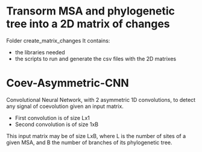 
# Transorm MSA and phylogenetic tree into a 2D matrix of changes

Folder create_matrix_changes
It contains:
 - the libraries needed 
 - the scripts to run and generate the csv files with the 2D matrixes


# Coev-Asymmetric-CNN

Convolutional Neural Network, with 2 asymmetric 1D convolutions, to detect any signal of coevolution given an input matrix.
 - First convolution is of size Lx1
 - Second convolution is of size 1xB
 
This input matrix may be of size LxB, where L is the number of sites of a given MSA, and B the number of branches of its phylogenetic tree.

